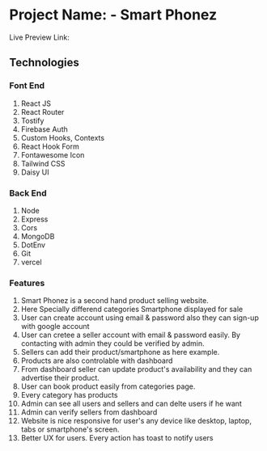 # Project Name: - Smart Phonez

Live Preview Link: 

## Technologies

### Font End
1. React JS
2. React Router
3. Tostify
4. Firebase Auth
5. Custom Hooks, Contexts
6. React Hook Form
7. Fontawesome Icon
8. Tailwind CSS
8. Daisy UI

### Back End
1. Node
2. Express
3. Cors
4. MongoDB
6. DotEnv
7. Git
8. vercel

### Features
1. Smart Phonez is a second hand product selling website.
2. Here Specially differend categories Smartphone displayed for sale
3. User can create account using email & password also they can sign-up with google account
4. User can cretee a seller account with email & password easily. By contacting with admin they could be verified by admin.
5. Sellers can add their product/smartphone as here example.
6. Products are also controlable with dashboard
7. From dashboard seller can update product's availability and they can advertise their product.
8. User can book product easily from categories page.
9. Every category has products
10. Admin can see all users and sellers and can delte users if he want
11. Admin can verify sellers from dashboard
12. Website is nice responsive for user's any device like desktop, laptop, tabs or smartphone's screen.
13. Better UX for users. Every action has toast to notify users

